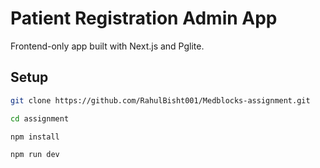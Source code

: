 # Patient Registration Admin App

Frontend-only app built with Next.js and Pglite.

## Setup

```bash
git clone https://github.com/RahulBisht001/Medblocks-assignment.git
```

```bash
cd assignment
```

```bash
npm install
```

```bash
npm run dev
```
